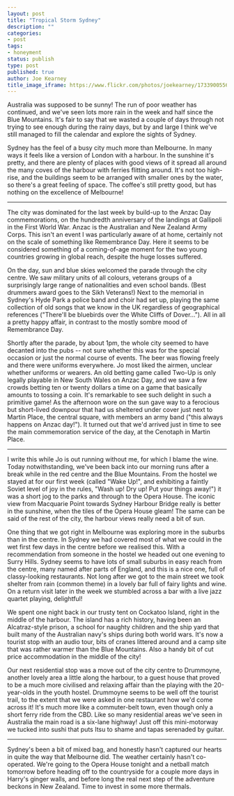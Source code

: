 ```yaml
---
layout: post
title: "Tropical Storm Sydney"
description: ""
categories:
- post
tags:
- honeyment
status: publish
type: post
published: true
author: Joe Kearney
title_image_iframe: https://www.flickr.com/photos/joekearney/17339005565/in/set-72157652300500261/player/
---
```


Australia was supposed to be sunny! The run of poor weather has continued, and we've seen lots more rain in the week and half since the Blue Mountains. It's fair to say that we wasted a couple of days through not trying to see enough during the rainy days, but by and large I think we've still managed to fill the calendar and explore the sights of Sydney.

Sydney has the feel of a busy city much more than Melbourne. In many ways it feels like a version of London with a harbour. In the sunshine it's pretty, and there are plenty of places with good views of it spread all around the many coves of the harbour with ferries flitting around. It's not too high-rise, and the buildings seem to be arranged with smaller ones by the water, so there's a great feeling of space. The coffee's still pretty good, but has nothing on the excellence of Melbourne!

***

The city was dominated for the last week by build-up to the Anzac Day commemorations, on the hundredth anniversary of the landings at Gallipoli in the First World War. Anzac is the Australian and New Zealand Army Corps. This isn't an event I was particularly aware of at home, certainly not on the scale of something like Remembrance Day. Here it seems to be considered something of a coming-of-age moment for the two young countries growing in global reach, despite the huge losses suffered.

On the day, sun and blue skies welcomed the parade through the city centre. We saw military units of all colours, veterans groups of a surprisingly large range of nationalities and even school bands. (Best drummers award goes to the Sikh Veterans!) Next to the memorial in Sydney's Hyde Park a police band and choir had set up, playing the same collection of old songs that we know in the UK regardless of geographical references ("There'll be bluebirds over the White Cliffs of Dover..."). All in all a pretty happy affair, in contrast to the mostly sombre mood of Remembrance Day.

Shortly after the parade, by about 1pm, the whole city seemed to have decanted into the pubs -- not sure whether this was for the special occasion or just the normal course of events. The beer was flowing freely and there were uniforms everywhere. Jo most liked the airmen, unclear whether uniforms or wearers. An old betting game called Two-Up is only legally playable in New South Wales on Anzac Day, and we saw a few crowds betting ten or twenty dollars a time on a game that basically amounts to tossing a coin. It's remarkable to see such delight in such a primitive game! As the afternoon wore on the sun gave way to a ferocious but short-lived downpour that had us sheltered under cover just next to Martin Place, the central square, with members an army band ("this always happens on Anzac day!"). It turned out that we'd arrived just in time to see the main commemoration service of the day, at the Cenotaph in Martin Place.

***

I write this while Jo is out running without me, for which I blame the wine. Today notwithstanding, we've been back into our morning runs after a break while in the red centre and the Blue Mountains. From the hostel we stayed at for our first week (called "Wake Up!", and exhibiting a faintly Soviet level of joy in the rules, "Wash up! Dry up! Put your things away!") it was a short jog to the parks and through to the Opera House. The iconic view from Macquarie Point towards Sydney Harbour Bridge really is better in the sunshine, when the tiles of the Opera House gleam! The same can be said of the rest of the city, the harbour views really need a bit of sun.

One thing that we got right in Melbourne was exploring more in the suburbs than in the centre. In Sydney we had covered most of what we could in the wet first few days in the centre before we realised this. With a recommendation from someone in the hostel we headed out one evening to Surry Hills. Sydney seems to have lots of small suburbs in easy reach from the centre, many named after parts of England, and this is a nice one, full of classy-looking restaurants. Not long after we got to the main street we took shelter from rain (common theme) in a lovely bar full of fairy lights and wine. On a return visit later in the week we stumbled across a bar with a live jazz quartet playing, delightful!

We spent one night back in our trusty tent on Cockatoo Island, right in the middle of the harbour. The island has a rich history, having been an Alcatraz-style prison, a school for naughty children and the ship yard that built many of the Australian navy's ships during both world wars. It's now a tourist stop with an audio tour, bits of cranes littered around and a camp site that was rather warmer than the Blue Mountains. Also a handy bit of cut price accommodation in the middle of the city!

Our next residential stop was a move out of the city centre to Drummoyne, another lovely area a little along the harbour, to a guest house that proved to be a much more civilised and relaxing affair than the playing with the 20-year-olds in the youth hostel. Drummoyne seems to be well off the tourist trail, to the extent that we were asked in one restaurant how we'd come across it! It's much more like a commuter-belt town, even though only a short ferry ride from the CBD. Like so many residential areas we've seen in Australia the main road is a six-lane highway! Just off this mini-motorway we tucked into sushi that puts Itsu to shame and tapas serenaded by guitar.

***

Sydney's been a bit of mixed bag, and honestly hasn't captured our hearts in quite the way that Melbourne did. The weather certainly hasn't co-operated. We're going to the Opera House tonight and a netball match tomorrow before heading off to the countryside for a couple more days in Harry's ginger walls, and before long the real next step of the adventure beckons in New Zealand. Time to invest in some more thermals.
